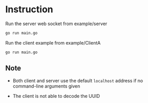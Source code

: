 # Instruction 

Run the server web socket from example/server

```bash
go run main.go
```

Run the client example from example/ClientA

```bash
go run main.go
```
## Note

- Both client and server use the default `localhost` address if no command-line arguments given

- The client is not able to decode the UUID